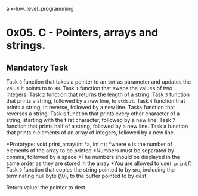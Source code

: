 alx-low_level_programming
# 0x05. C - Pointers, arrays and strings.

## Mandatory Task
Task `0`  function that takes a pointer to an `int` as parameter and updates the value it points to to `98`.
Task `1` function that swaps the values of two integers.
Task `2` function that returns the length of a string.
Task `3`  function that prints a string, followed by a new line, to `stdout`.
Task `4` function that prints a string, in reverse, followed by a new line.
Task`5` function that reverses a string.
Task `6` function that prints every other character of a string, starting with the first character, followed by a new line.
Task `7`  function that prints half of a string, followed by a new line.
Task `8` function that prints n elements of an array of integers, followed by a new line.

*Prototype: void print_array(int *a, int n);
*where `n` is the number of elements of the array to be printed
*Numbers must be separated by comma, followed by a space
*The numbers should be displayed in the same order as they are stored in the array
*You are allowed to use(` printf`)
Task `9` function that copies the string pointed to by src, including the terminating null byte (\0), to the buffer pointed to by dest.

Return value: the pointer to dest

